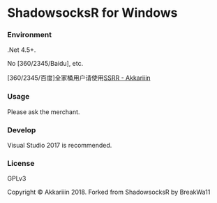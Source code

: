 ShadowsocksR for Windows
=======================

### Environment

.Net 4.5+.

No \[360/2345/Baidu\], etc.

\[360/2345/百度\]全家桶用户请使用[SSRR - Akkariiin](https://github.com/shadowsocksrr/shadowsocksr-csharp)

### Usage

Please ask the merchant.

### Develop

Visual Studio 2017 is recommended.

### License

GPLv3

Copyright © Akkariiin 2018. Forked from ShadowsocksR by BreakWa11
